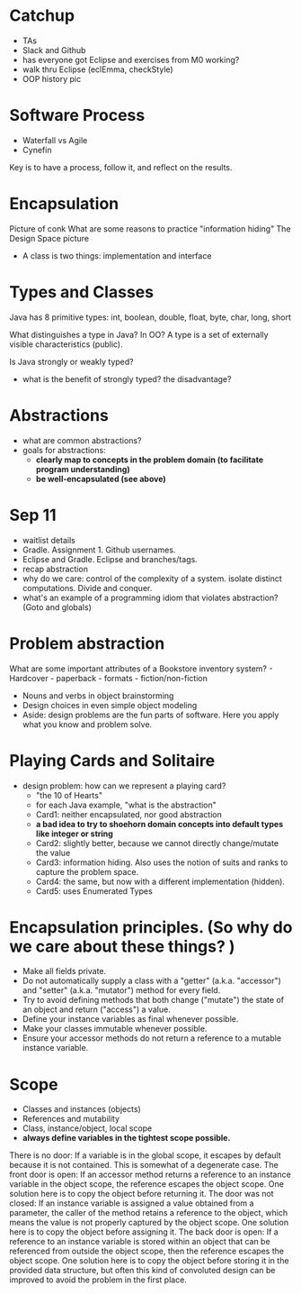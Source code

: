 # Catchup
- TAs
- Slack and Github
- has everyone got Eclipse and exercises from M0 working?
- walk thru Eclipse (eclEmma, checkStyle)
- OOP history pic

# Software Process
- Waterfall vs Agile 
- Cynefin

Key is to have a process, follow it, and reflect on the results. 

# Encapsulation
Picture of conk
What are some reasons to practice "information hiding"
The Design Space picture
- A class is two things: implementation and interface

# Types and Classes
Java has 8 primitive types: int, boolean, double, float, byte, char, long, short

What distinguishes a type in Java? In OO? A type is a set of externally visible characteristics (public). 

Is Java strongly or weakly typed? 
- what is the benefit of strongly typed? the disadvantage?

# Abstractions
- what are common abstractions? 
- goals for abstractions:
	- **clearly map to concepts in the problem domain (to facilitate program understanding)**
	- **be well-encapsulated (see above)**

# Sep 11
- waitlist details
- Gradle. Assignment 1. Github usernames.
- Eclipse and Gradle. Eclipse and branches/tags.
- recap abstraction
- why do we care: control of the complexity of a system. isolate distinct computations. Divide and conquer. 
- what's an example of a programming idiom that violates abstraction? (Goto and globals)

# Problem abstraction
What are some important attributes of a Bookstore inventory system?
	- Hardcover
	- paperback
	- formats
	- fiction/non-fiction
- Nouns and verbs in object brainstorming
- Design choices in even simple object modeling
- Aside: design problems are the fun parts of software. Here you apply what you know and problem solve. 

# Playing Cards and Solitaire
- design problem: how can we represent a playing card?
	- "the 10 of Hearts"
	- for each Java example, "what is the abstraction"
	- Card1: neither encapsulated, nor good abstraction
	- **a bad idea to try to shoehorn domain concepts into default types like integer or string**
	- Card2: slightly better, because we cannot directly change/mutate the value 
	- Card3: information hiding. Also uses the notion of suits and ranks to capture the problem space.
	- Card4: the same, but now with a different implementation (hidden).
	- Card5: uses Enumerated Types

# Encapsulation principles. (So why do we care about these things? )
* Make all fields private.
* Do not automatically supply a class with a "getter" (a.k.a. "accessor") and "setter" (a.k.a. "mutator") method for every field.
* Try to avoid defining methods that both change ("mutate") the state of an object and return ("access") a value.
* Define your instance variables as final whenever possible.
* Make your classes immutable whenever possible. 
* Ensure your accessor methods do not return a reference to a mutable instance variable.   

# Scope
- Classes and instances (objects)
- References and mutability
- Class, instance/object, local scope
- **always define variables in the tightest scope possible.**

There is no door: If a variable is in the global scope, it escapes by default because it is not contained. This is somewhat of a degenerate case.
The front door is open: If an accessor method returns a reference to an instance variable in the object scope, the reference escapes the object scope. One solution here is to copy the object before returning it.
The door was not closed: If an instance variable is assigned a value obtained from a parameter, the caller of the method retains a reference to the object, which means the value is not properly captured by the object scope. One solution here is to copy the object before assigning it.
The back door is open: If a reference to an instance variable is stored within an object that can be referenced from outside the object scope, then the reference escapes the object scope. One solution here is to copy the object before storing it in the provided data structure, but often this kind of convoluted design can be improved to avoid the problem in the first place.